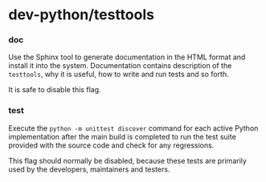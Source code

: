 # dev-python/testtools

### doc
Use the Sphinx tool to generate documentation in the HTML format and install it into the system. Documentation contains description of the `testtools`, why it is useful, how to write and run tests and so forth.

It is safe to disable this flag.

### test
Execute the `python -m unittest discover` command for each active Python implementation after the main build is completed to run the test suite provided with the source code and check for any regressions.

This flag should normally be disabled, because these tests are primarily used by the developers, maintainers and testers.
